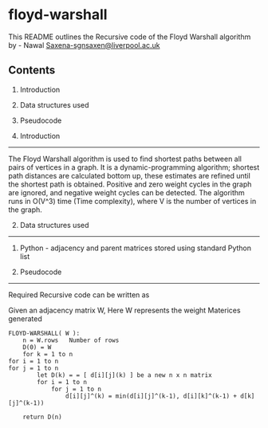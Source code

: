 floyd-warshall
==============

This README outlines the Recursive code of the Floyd Warshall algorithm by - 
	Nawal Saxena-sgnsaxen@liverpool.ac.uk


Contents
-----------
1. Introduction
2. Data structures used
3. Pseudocode

1. Introduction
---------------
The Floyd Warshall algorithm is used to find shortest paths between all pairs of vertices in a graph. It is a dynamic-programming algorithm; shortest path distances are calculated bottom up, these estimates are refined until the shortest path is obtained. Positive and zero weight cycles in the graph are ignored, and negative weight cycles can be detected. 
The algorithm runs in O(V^3) time (Time complexity), where V is the number of vertices in the graph.



2. Data structures used
-----------------------
1. Python - adjacency and parent matrices stored using standard Python list


3. Pseudocode
-------------
Required Recursive code can be written as

Given an adjacency matrix W, Here W represents the weight Materices generated

	FLOYD-WARSHALL( W ):
		n = W.rows   Number of rows
		D(0) = W
		for k = 1 to n
    for i = 1 to n
    for j = 1 to n
			let D(k) = = [ d[i][j](k) ] be a new n x n matrix
			for i = 1 to n
				for j = 1 to n
					d[i][j]^(k) = min(d[i][j]^(k-1), d[i][k]^(k-1) + d[k][j]^(k-1))

		return D(n)
